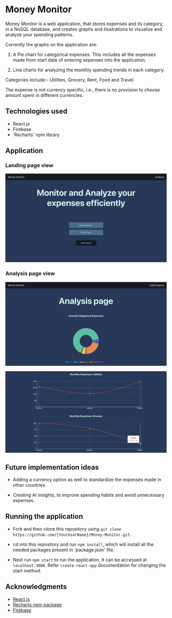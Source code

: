 # Money Monitor

Money Monitor is a web application, that stores expenses and its category, in a NoSQL database, and creates graphs and illustrations to visualize and analyze your spending patterns.

Currently the graphs on the application are:

1. A Pie chart for categorical expenses. This includes all the expenses made from start date of entering expenses into the application.

2. Line charts for analyzing the monthly spending trends in each category.

Categories include:- Utilities, Grocery, Rent, Food and Travel.

The expense is not currency specific, i.e., there is no provision to choose amount spent in different currencies.

## Technologies used

- React.js
- Firebase
- 'Recharts' npm library

## Application

### Landing page view

![landing-page](images/landing-page.png)

### Analysis page view

![analysis-page-1](images/analysis-page-1.png)

![analysis-page-2](images/analysis-page-2.png)

## Future implementation ideas

- Adding a currency option as well to standardize the expenses made in other countries.

- Creating AI insights, to improve spending habits and avoid unnecessary expenses.

## Running the application

- Fork and then clone this repository using `git clone https://github.com/{YourUserName}/Money-Monitor.git`.

- cd into this repository and run `npm install`, which will install all the needed packages present in 'package.json' file.

- Next run `npm start` to run the application. It can be accessed at `localhost:3000`. Refer `create-react-app` documentation for changing the start method.

## Acknowledgments

- [React.js](https://react.dev/)
- [Recharts npm package](https://www.npmjs.com/package/recharts)
- [Firebase](https://firebase.google.com/)